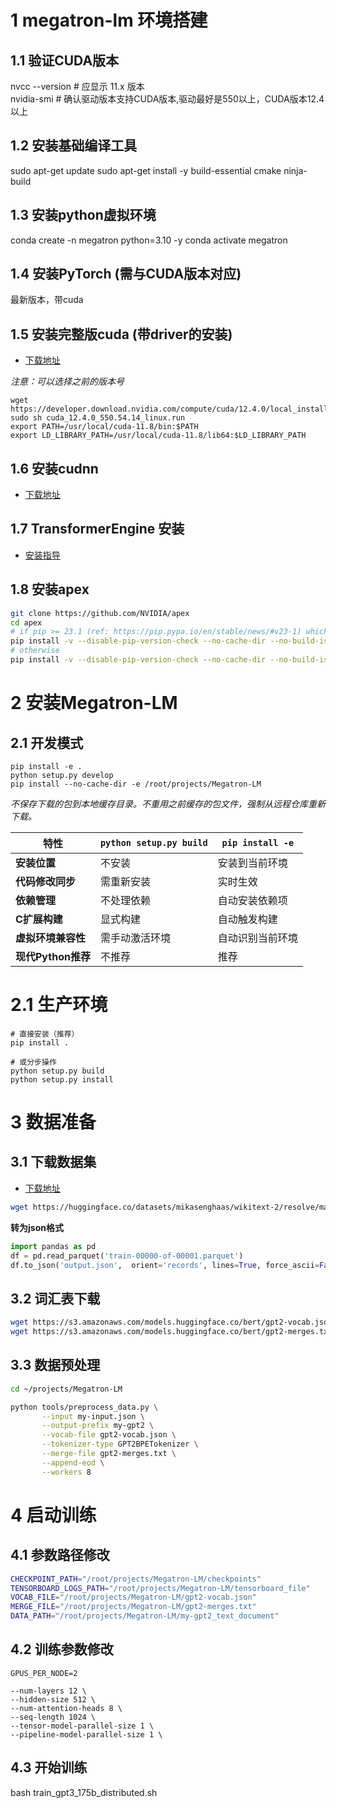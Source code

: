 # 1 megatron-lm 环境搭建

## 1.1 验证CUDA版本
nvcc --version  # 应显示 11.x 版本 <br/>
nvidia-smi      # 确认驱动版本支持CUDA版本,驱动最好是550以上，CUDA版本12.4以上

## 1.2 安装基础编译工具
sudo apt-get update
sudo apt-get install -y build-essential cmake ninja-build

## 1.3 安装python虚拟环境
conda create -n megatron python=3.10 -y
conda activate megatron

## 1.4 安装PyTorch (需与CUDA版本对应)
最新版本，带cuda

## 1.5 安装完整版cuda (带driver的安装)
- [下载地址](https://developer.nvidia.com/cuda-downloads)

*注意：可以选择之前的版本号* <br>

```shell
wget https://developer.download.nvidia.com/compute/cuda/12.4.0/local_installers/cuda_12.4.0_550.54.14_linux.run
sudo sh cuda_12.4.0_550.54.14_linux.run
export PATH=/usr/local/cuda-11.8/bin:$PATH
export LD_LIBRARY_PATH=/usr/local/cuda-11.8/lib64:$LD_LIBRARY_PATH
```

## 1.6 安装cudnn

- [下载地址](https://developer.nvidia.com/cudnn-downloads?target_os=Linux)

## 1.7 TransformerEngine 安装

- [安装指导](https://github.com/NVIDIA/TransformerEngine)

## 1.8 安装apex

```bash
git clone https://github.com/NVIDIA/apex
cd apex
# if pip >= 23.1 (ref: https://pip.pypa.io/en/stable/news/#v23-1) which supports multiple `--config-settings` with the same key...
pip install -v --disable-pip-version-check --no-cache-dir --no-build-isolation --config-settings "--build-option=--cpp_ext" --config-settings "--build-option=--cuda_ext" ./
# otherwise
pip install -v --disable-pip-version-check --no-cache-dir --no-build-isolation --global-option="--cpp_ext" --global-option="--cuda_ext" ./
```


# 2 安装Megatron-LM
## 2.1 开发模式
```shell
pip install -e .
python setup.py develop
pip install --no-cache-dir -e /root/projects/Megatron-LM
```

*不保存下载的包到本地缓存目录。不重用之前缓存的包文件，强制从远程仓库重新下载。* <br>

| 特性               | `python setup.py build`         | `pip install -e`              |
|--------------------|---------------------------------|-------------------------------|
| **安装位置**       | 不安装                          | 安装到当前环境                |
| **代码修改同步**   | 需重新安装                      | 实时生效                      |
| **依赖管理**       | 不处理依赖                      | 自动安装依赖项                |
| **C扩展构建**      | 显式构建                        | 自动触发构建                  |
| **虚拟环境兼容性** | 需手动激活环境                  | 自动识别当前环境              |
| **现代Python推荐** | 不推荐                          | 推荐                        |

# 2.1 生产环境

```shell
# 直接安装（推荐）
pip install .

# 或分步操作
python setup.py build
python setup.py install
```

# 3 数据准备
## 3.1 下载数据集
- [下载地址](https://huggingface.co/datasets/mikasenghaas/wikitext-2/tree/main/data)

```bash
wget https://huggingface.co/datasets/mikasenghaas/wikitext-2/resolve/main/data/train-00000-of-00001.parquet
```

**转为json格式**<br>

```python
import pandas as pd
df = pd.read_parquet('train-00000-of-00001.parquet')
df.to_json('output.json',  orient='records', lines=True, force_ascii=False)
```

## 3.2 词汇表下载
```bash
wget https://s3.amazonaws.com/models.huggingface.co/bert/gpt2-vocab.json
wget https://s3.amazonaws.com/models.huggingface.co/bert/gpt2-merges.txt
```

## 3.3 数据预处理

```bash
cd ~/projects/Megatron-LM

python tools/preprocess_data.py \
       --input my-input.json \
       --output-prefix my-gpt2 \
       --vocab-file gpt2-vocab.json \
       --tokenizer-type GPT2BPETokenizer \
       --merge-file gpt2-merges.txt \
       --append-eod \
       --workers 8
```

# 4 启动训练

## 4.1 参数路径修改
```bash
CHECKPOINT_PATH="/root/projects/Megatron-LM/checkpoints"
TENSORBOARD_LOGS_PATH="/root/projects/Megatron-LM/tensorboard_file"
VOCAB_FILE="/root/projects/Megatron-LM/gpt2-vocab.json"
MERGE_FILE="/root/projects/Megatron-LM/gpt2-merges.txt"
DATA_PATH="/root/projects/Megatron-LM/my-gpt2_text_document"
```

## 4.2 训练参数修改
```shell
GPUS_PER_NODE=2

--num-layers 12 \
--hidden-size 512 \
--num-attention-heads 8 \
--seq-length 1024 \
--tensor-model-parallel-size 1 \
--pipeline-model-parallel-size 1 \
```

## 4.3 开始训练
bash train_gpt3_175b_distributed.sh
